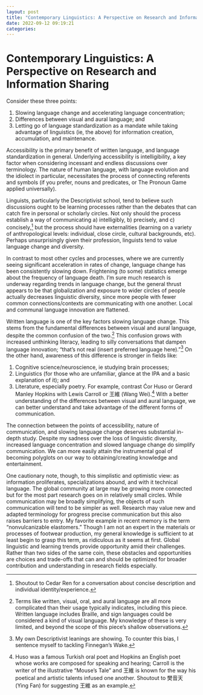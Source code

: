 ```yaml
---
layout: post
title: "Contemporary Linguistics: A Perspective on Research and Information Sharing"
date: 2022-09-12 09:19:21
categories: 
---
```

# Contemporary Linguistics: A Perspective on Research and Information Sharing

Consider these three points:

1) Slowing language change and accelerating language concentration;
2) Differences between visual and aural language; and
3) Letting go of language standardization as a mandate while taking advantage of linguistics (ie, the above) for information creation, accumulation, and maintenance. 

Accessibility is the primary benefit of written language, and language standardization in general. Underlying accessibility is intelligibility, a key factor when considering incessant and endless discussions over terminology. The nature of human language, with language evolution and the idiolect in particular, necessitates the process of connecting referents and symbols (if you prefer, nouns and predicates, or The Pronoun Game applied universally). 

Linguists, particularly the Descriptivist school, tend to believe such discussions ought to be learning processes rather than the debates that can catch fire in personal or scholarly circles. Not only should the process establish a way of communicating a) intelligibly, b) precisely, and c) concisely,[^1] but the process should have externalities (learning on a variety of anthropological levels: individual, close circle, cultural backgrounds, etc). Perhaps unsurprisingly given their profession, linguists tend to value language change and diversity. 

In contrast to most other cycles and processes, where we are currently seeing significant acceleration in rates of change, language change has been consistently slowing down. Frightening (to some) statistics emerge about the frequency of language death. I’m sure much research is underway regarding trends in language change, but the general thrust appears to be that globalization and exposure to wider circles of people actually decreases linguistic diversity, since more people with fewer common connections/contexts are communicating with one another. Local and communal language innovation are flattened. 

Written language is one of the key factors slowing language change. This stems from the fundamental differences between visual and aural language, despite the common confusion of the two.[^2] This confusion grows with increased unthinking literacy, leading to silly conversations that dampen language innovation; “that’s not real (insert preferred language here).”[^3] On the other hand, awareness of this difference is stronger in fields like: 
1) Cognitive science/neuroscience, ie studying brain processes;
2) Linguistics (for those who are unfamiliar, glance at the IPA and a basic explanation of it); and
3) Literature, especially poetry. For example, contrast Ćor Huso or Gerard Manley Hopkins with Lewis Carroll or 王維 (Wang Wei).[^4]
With a better understanding of the differences between visual and aural language, we can better understand and take advantage of the different forms of communication. 

The connection between the points of accessibility, nature of communication, and slowing language change deserves substantial in-depth study. Despite my sadness over the loss of linguistic diversity, increased language concentration and slowed language change do simplify communication. We can more easily attain the instrumental goal of becoming polyglots on our way to obtaining/creating knowledge and entertainment. 

One cautionary note, though, to this simplistic and optimistic view: as information proliferates, specializations abound, and with it technical language. The global community at large may be growing more connected but for the most part research goes on in relatively small circles. While communication may be broadly simplifying, the objects of such communication will tend to be simpler as well. Research may value new and adapted terminology for progress precise communication but this also raises barriers to entry. My favorite example in recent memory is the term “nonvulcanizable elastomers.” Though I am not an expert in the materials or processes of footwear production, my general knowledge is sufficient to at least begin to grasp this term, as ridiculous as it seems at first. Global linguistic and learning trends provide opportunity amid their challenges. Rather than two sides of the same coin, these obstacles and opportunities are choices and trade-offs that can and should be optimized for broader contribution and understanding in research fields especially. 

[^1]: Shoutout to Cedar Ren for a conversation about concise description and individual identity/experience. 
[^2]: Terms like written, visual, oral, and aural language are all more complicated than their usage typically indicates, including this piece. Written language includes Braille, and sign languages could be considered a kind of visual language. My knowledge of these is very limited, and beyond the scope of this piece’s shallow observations. 
[^3]: My own Descriptivist leanings are showing. To counter this bias, I sentence myself to tackling Finnegan’s Wake. 
[^4]: Huso was a famous Turkish oral poet and Hopkins an English poet whose works are composed for speaking and hearing; Carroll is the writer of the illustrative “Mouse’s Tale” and 王維 is known for the way his poetical and artistic talents infused one another. Shoutout to 樊音天 (Ying Fan) for suggesting 王維 as an example. 
